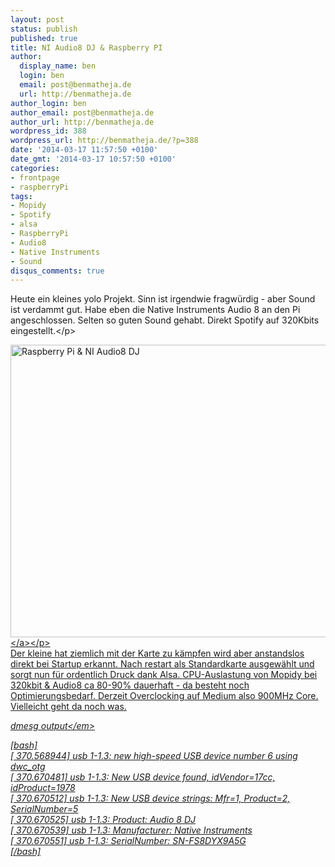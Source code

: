 ```yaml
---
layout: post
status: publish
published: true
title: NI Audio8 DJ & Raspberry PI
author:
  display_name: ben
  login: ben
  email: post@benmatheja.de
  url: http://benmatheja.de
author_login: ben
author_email: post@benmatheja.de
author_url: http://benmatheja.de
wordpress_id: 388
wordpress_url: http://benmatheja.de/?p=388
date: '2014-03-17 11:57:50 +0100'
date_gmt: '2014-03-17 10:57:50 +0100'
categories:
- frontpage
- raspberryPi
tags:
- Mopidy
- Spotify
- alsa
- RaspberryPi
- Audio8
- Native Instruments
- Sound
disqus_comments: true
---
```

<p style="text-align: left;">Heute ein kleines yolo Projekt. Sinn ist irgendwie fragw&uuml;rdig - aber Sound ist verdammt gut.&nbsp;Habe eben die Native Instruments Audio 8 an den Pi angeschlossen. Selten so guten Sound gehabt. Direkt Spotify auf 320Kbits eingestellt.<&#47;p></p>
<p style="text-align: left;"><a href="http:&#47;&#47;benmatheja.de&#47;wp-content&#47;uploads&#47;2014&#47;03&#47;IMG_20140317_114617.jpg"><img class="aligncenter size-large wp-image-390" src="https:&#47;&#47;benmatheja.de&#47;wp-content&#47;uploads&#47;2014&#47;03&#47;IMG_20140317_114617-1024x768.jpg" alt="Raspberry Pi &amp; NI Audio8 DJ" width="625" height="468" &#47;><&#47;a><&#47;p><br />
Der kleine hat ziemlich mit der Karte zu&nbsp;k&auml;mpfen wird aber anstandslos direkt bei Startup erkannt. Nach restart als Standardkarte ausgew&auml;hlt und sorgt nun f&uuml;r ordentlich Druck dank Alsa. CPU-Auslastung von Mopidy bei 320kbit &amp; Audio8 ca 80-90% dauerhaft - da besteht noch Optimierungsbedarf. Derzeit Overclocking auf Medium also 900MHz Core. Vielleicht geht da noch was.</p>
<p><em>dmesg output<&#47;em></p>
<p>[bash]<br />
[  370.568944] usb 1-1.3: new high-speed USB device number 6 using dwc_otg<br />
[  370.670481] usb 1-1.3: New USB device found, idVendor=17cc, idProduct=1978<br />
[  370.670512] usb 1-1.3: New USB device strings: Mfr=1, Product=2, SerialNumber=5<br />
[  370.670525] usb 1-1.3: Product: Audio 8 DJ<br />
[  370.670539] usb 1-1.3: Manufacturer: Native Instruments<br />
[  370.670551] usb 1-1.3: SerialNumber: SN-FS8DYX9A5G<br />
[&#47;bash]</p>
